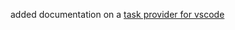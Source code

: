 added documentation on a [task provider for vscode](https://marketplace.visualstudio.com/items?itemName=knowsuchagency.pdm-task-provider)